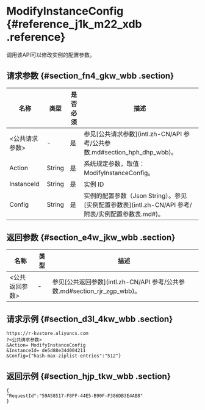 # ModifyInstanceConfig {#reference_j1k_m22_xdb .reference}

调用该API可以修改实例的配置参数。

## 请求参数 {#section_fn4_gkw_wbb .section}

|名称|类型|是否必须|描述|
|--|--|----|--|
|<公共请求参数\>|-|是|参见[公共请求参数](intl.zh-CN/API 参考/公共参数.md#section_hph_dhp_wbb)。|
|Action|String|是|系统规定参数，取值：ModifyInstanceConfig。|
|InstanceId|String|是|实例 ID|
|Config|String|是|实例的配置参数（Json String）。参见 [实例配置参数表](intl.zh-CN/API 参考/附表/实例配置参数表.md#)。|

## 返回参数 {#section_e4w_jkw_wbb .section}

|名称|类型|描述|
|--|--|--|
|<公共返回参数\>|-|参见[公共返回参数](intl.zh-CN/API 参考/公共参数.md#section_rjr_zgp_wbb)。|

## 请求示例 {#section_d3l_4kw_wbb .section}

```
https://r-kvstore.aliyuncs.com
?<公共请求参数>
&Action= ModifyInstanceConfig
&InstanceId= de5d88e34d004211
&Config={"hash-max-ziplist-entries":"512"}
```

## 返回示例 {#section_hjp_tkw_wbb .section}

```
{
"RequestId":"59A58517-F8FF-44E5-B90F-F386DB3E4AB8"
}
```

